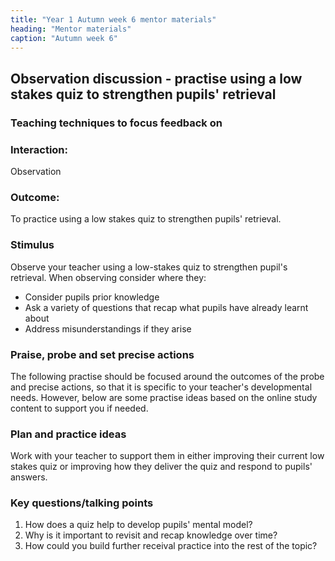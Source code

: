```yaml
---
title: "Year 1 Autumn week 6 mentor materials"
heading: "Mentor materials"
caption: "Autumn week 6"
---
```


## Observation discussion - practise using a low stakes quiz to strengthen pupils' retrieval

### Teaching techniques to focus feedback on

### Interaction:

Observation

### Outcome:

To practice using a low stakes quiz to strengthen pupils' retrieval.

### Stimulus

Observe your teacher using a low-stakes quiz to strengthen pupil's retrieval. When observing consider where they:

- Consider pupils prior knowledge
- Ask a variety of questions that recap what pupils have already learnt about
- Address misunderstandings if they arise

### Praise, probe and set precise actions

The following practise should be focused around the outcomes of the probe and precise actions, so that it is specific to your teacher's developmental needs. However, below are some practise ideas based on the online study content to support you if needed.

### Plan and practice ideas

Work with your teacher to support them in either improving their current low stakes quiz or improving how they deliver the quiz and respond to pupils' answers.

### Key questions/talking points

1. How does a quiz help to develop pupils' mental model?
2. Why is it important to revisit and recap knowledge over time?
3. How could you build further receival practice into the rest of the topic?

